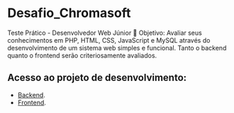 # Desafio_Chromasoft
Teste Prático - Desenvolvedor Web Júnior 🎯 Objetivo: Avaliar seus conhecimentos em PHP, HTML, CSS, JavaScript e MySQL através do desenvolvimento de um sistema web simples e funcional. Tanto o backend quanto o frontend serão criteriosamente avaliados.


## Acesso ao projeto de desenvolvimento:

- [Backend](https://github.com/HigorZicaDev/Desafio_Chromasoft/tree/main/Backend).
- [Frontend](https://github.com/HigorZicaDev/Desafio_Chromasoft/tree/main/Frontend).